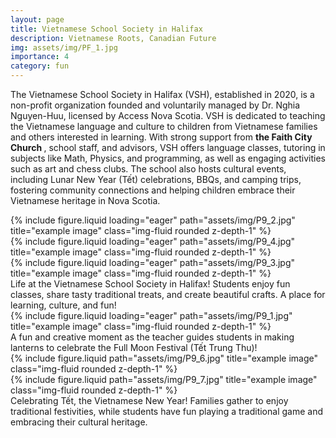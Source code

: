 ```yaml
---
layout: page
title: Vietnamese School Society in Halifax
description: Vietnamese Roots, Canadian Future
img: assets/img/PF_1.jpg
importance: 4
category: fun
---
```


The Vietnamese School Society in Halifax (VSH), established in 2020, is a non-profit organization founded and voluntarily managed by Dr. Nghia Nguyen-Huu, licensed by Access Nova Scotia. VSH is dedicated to teaching the Vietnamese language and culture to children from Vietnamese families and others interested in learning. With strong support from <strong> the Faith City Church </strong>, school staff, and advisors, VSH offers language classes, tutoring in subjects like Math, Physics, and programming, as well as engaging activities such as art and chess clubs. The school also hosts cultural events, including Lunar New Year (Tết) celebrations, BBQs, and camping trips, fostering community connections and helping children embrace their Vietnamese heritage in Nova Scotia.

<div class="row">
    <div class="col-sm mt-3 mt-md-0">
        {% include figure.liquid loading="eager" path="assets/img/P9_2.jpg" title="example image" class="img-fluid rounded z-depth-1" %}
    </div>
    <div class="col-sm mt-3 mt-md-0">
        {% include figure.liquid loading="eager" path="assets/img/P9_4.jpg" title="example image" class="img-fluid rounded z-depth-1" %}
    </div>
    <div class="col-sm mt-3 mt-md-0">
        {% include figure.liquid loading="eager" path="assets/img/P9_3.jpg" title="example image" class="img-fluid rounded z-depth-1" %}
    </div>
</div>
<div class="caption">
    Life at the Vietnamese School Society in Halifax! Students enjoy fun classes, share tasty traditional treats, and create beautiful crafts. A place for learning, culture, and fun!
</div>
<div class="row">
    <div class="col-sm mt-3 mt-md-0">
        {% include figure.liquid loading="eager" path="assets/img/P9_1.jpg" title="example image" class="img-fluid rounded z-depth-1" %}
    </div>
</div>
<div class="caption">
    A fun and creative moment as the teacher guides students in making lanterns to celebrate the Full Moon Festival (Tết Trung Thu)!
</div>
<div class="row justify-content-sm-center">
    <div class="col-sm-4 mt-3 mt-md-0">
        {% include figure.liquid path="assets/img/P9_6.jpg" title="example image" class="img-fluid rounded z-depth-1" %}
    </div>
    <div class="col-sm-4 mt-3 mt-md-0">
        {% include figure.liquid path="assets/img/P9_7.jpg" title="example image" class="img-fluid rounded z-depth-1" %}
    </div>
</div>
<div class="caption">
    Celebrating Tết, the Vietnamese New Year! Families gather to enjoy traditional festivities, while students have fun playing a traditional game and embracing their cultural heritage.
</div>
